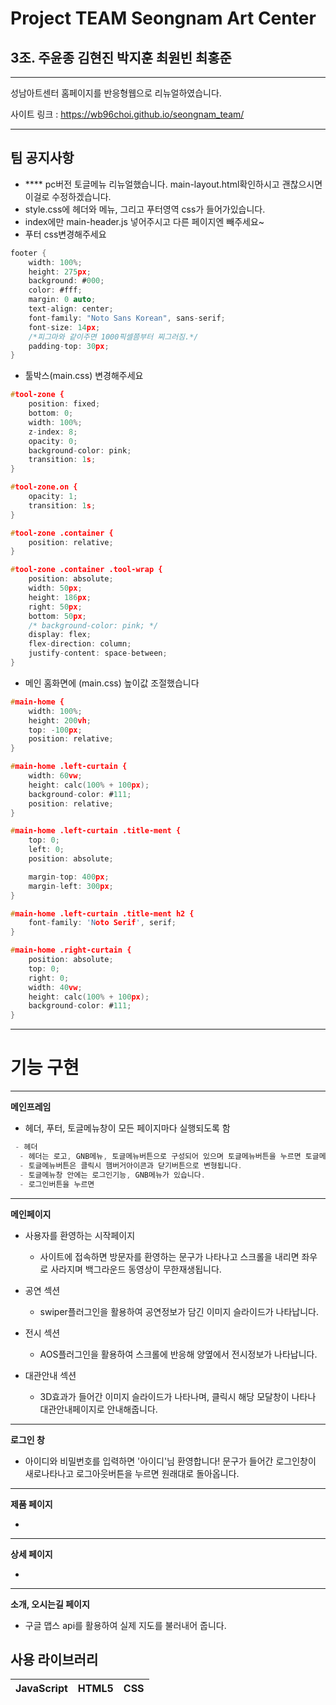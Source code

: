 # Project TEAM Seongnam Art Center

## 3조. 주윤종 김현진 박지훈 최원빈 최홍준

-----------------
성남아트센터 홈페이지를 반응형웹으로 리뉴얼하였습니다.

사이트 링크 : https://wb96choi.github.io/seongnam_team/


-----------------
## 팀 공지사항
- **** pc버전 토글메뉴 리뉴얼했습니다. main-layout.html확인하시고 괜찮으시면 이걸로 수정하겠습니다.
- style.css에 헤더와 메뉴, 그리고 푸터영역 css가 들어가있습니다.
- index에만 main-header.js 넣어주시고 다른 페이지엔 빼주세요~
- 푸터 css변경해주세요
```c
footer {
    width: 100%;
    height: 275px;
    background: #000;
    color: #fff;
    margin: 0 auto;
    text-align: center;
    font-family: "Noto Sans Korean", sans-serif;
    font-size: 14px;
    /*피그마와 같이주면 1000픽셀쯤부터 찌그러짐.*/
    padding-top: 30px;
}
```
- 툴박스(main.css) 변경해주세요
```c
#tool-zone {
    position: fixed;
    bottom: 0;
    width: 100%;
    z-index: 8;
    opacity: 0;
    background-color: pink;
    transition: 1s;
}

#tool-zone.on {
    opacity: 1;
    transition: 1s;
}

#tool-zone .container {
    position: relative;
}

#tool-zone .container .tool-wrap {
    position: absolute;
    width: 50px;
    height: 186px;
    right: 50px;
    bottom: 50px;
    /* background-color: pink; */
    display: flex;
    flex-direction: column;
    justify-content: space-between;
}
```
- 메인 홈화면에 (main.css) 높이값 조절했습니다
```c
#main-home {
    width: 100%;
    height: 200vh;
    top: -100px;
    position: relative;
}

#main-home .left-curtain {
    width: 60vw;
    height: calc(100% + 100px);
    background-color: #111;
    position: relative;
}

#main-home .left-curtain .title-ment {
    top: 0;
    left: 0;
    position: absolute;

    margin-top: 400px;
    margin-left: 300px;
}

#main-home .left-curtain .title-ment h2 {
    font-family: 'Noto Serif', serif;
}

#main-home .right-curtain {
    position: absolute;
    top: 0;
    right: 0;
    width: 40vw;
    height: calc(100% + 100px);
    background-color: #111;
}
```


-----------------
# 기능 구현

-----------------
**메인프레임**

* 헤더, 푸터, 토글메뉴창이 모든 페이지마다 실행되도록 함
```c
 - 헤더
  - 헤더는 로고, GNB메뉴, 토글메뉴버튼으로 구성되어 있으며 토글메뉴버튼을 누르면 토글메뉴창이 열립니다.
  - 토글메뉴버튼은 클릭시 햄버거아이콘과 닫기버튼으로 변형됩니다.
  - 토글메뉴창 안에는 로그인기능, GNB메뉴가 있습니다.
  - 로그인버튼을 누르면
```

------------------
**메인페이지**

* 사용자를 환영하는 시작페이지
  - 사이트에 접속하면 방문자를 환영하는 문구가 나타나고 스크롤을 내리면 좌우로 사라지며 백그라운드 동영상이 무한재생됩니다.

* 공연 섹션
  - swiper플러그인을 활용하여 공연정보가 담긴 이미지 슬라이드가 나타납니다.

* 전시 섹션
  - AOS플러그인을 활용하여 스크롤에 반응해 양옆에서 전시정보가 나타납니다.

* 대관안내 섹션
  - 3D효과가 들어간 이미지 슬라이드가 나타나며, 클릭시 해당 모달창이 나타나 대관안내페이지로 안내해줍니다.

-------------------
**로그인 창**
 
- 아이디와 비밀번호를 입력하면 '아이디'님 환영합니다! 문구가 들어간 로그인창이 새로나타나고 로그아웃버튼을 누르면 원래대로 돌아옵니다. 


------------------
**제품 페이지**

* 

------------------
**상세 페이지**

* 

------------------
**소개, 오시는길 페이지**

* 구글 맵스 api를 활용하여 실제 지도를 불러내어 줍니다.




## 사용 라이브러리
|JavaScript|HTML5|CSS|
|---|---|---|
